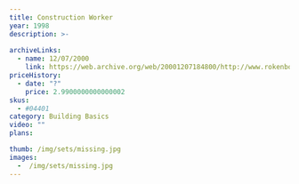 ```yaml
---
title: Construction Worker
year: 1998
description: >-
  
archiveLinks:
  - name: 12/07/2000
    link: https://web.archive.org/web/20001207184800/http://www.rokenbok.com/catalog/pd_bb_construction.html
priceHistory:
  - date: "?"
    price: 2.9900000000000002
skus:
  - #04401
category: Building Basics
video: ""
plans:

thumb: /img/sets/missing.jpg
images:
  -  /img/sets/missing.jpg
---
```

